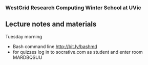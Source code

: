 ### WestGrid Research Computing Winter School at UVic

## Lecture notes and materials

Tuesday morning
  - Bash command line http://bit.ly/bashmd
  - for quizzes log in to socrative.com as student and enter room MARDBQSUU

<!-- Tuesday afternoon -->
<!--   - Introduction to HPC http://bit.ly/introhpc -->

<!-- Wednesday -->
<!--   - ParaView slides, codes and sample datasets http://bit.ly/paraviewzip -->
<!--   - plotly notes http://bit.ly/plotlymd -->

<!-- Thursday -->
<!--   - Belaid's Virtualize and Dockerize -->

<!-- Friday -->
<!--   - Chape base language https://github.com/razoumov/publish/blob/master/01-base.md -->
<!--   - task parallelism in Chapel https://github.com/razoumov/publish/blob/master/02-task-parallelism.md -->
<!--   - data parallelism in Chapel https://github.com/razoumov/publish/blob/master/03-domain-parallelism.md -->

<!-- ## UVic guest wireless -->

<!-- If you don't have Eduroam or other UVic wireless account, you can obtain a guest account at https://www.uvic.ca/systems/support/internettelephone/wireless/connect-guestwireless.php -->
<!-- The guest account is for 2 hours, for each email validation request. -->

<!-- ## Training cluster guest accounts -->

<!-- Please use your instructor-provided unique guest account `userXX` to connect to our small training cluster `cassiopeia.c3.ca` via ssh. -->
